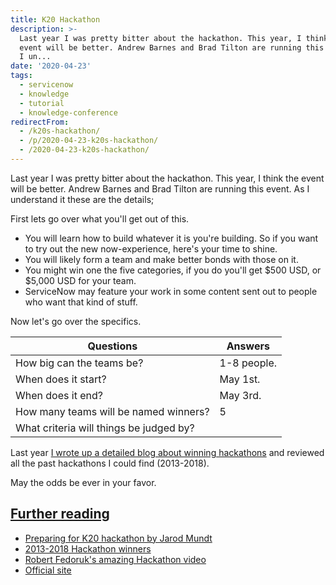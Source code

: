 ```yaml
---
title: K20 Hackathon
description: >-
  Last year I was pretty bitter about the hackathon. This year, I think the
  event will be better. Andrew Barnes and Brad Tilton are running this event. As
  I un...
date: '2020-04-23'
tags:
  - servicenow
  - knowledge
  - tutorial
  - knowledge-conference
redirectFrom:
  - /k20s-hackathon/
  - /p/2020-04-23-k20s-hackathon/ 
  - /2020-04-23-k20s-hackathon/
---
```


<!--StartFragment-->

Last year I was pretty bitter about the hackathon. This year, I think the event will be better. Andrew Barnes and Brad Tilton are running this event. As I understand it these are the details;

First lets go over what you'll get out of this.

* You will learn how to build whatever it is you're building. So if you want to try out the new now-experience, here's your time to shine.
* You will likely form a team and make better bonds with those on it.
* You might win one the five categories, if you do you'll get $500 USD, or $5,000 USD for your team.
* ServiceNow may feature your work in some content sent out to people who want that kind of stuff.

Now let's go over the specifics.

| Questions                               | Answers     |
| --------------------------------------- | ----------- |
| How big can the teams be?               | 1-8 people. |
| When does it start?                     | May 1st.    |
| When does it end?                       | May 3rd.    |
| How many teams will be named winners?   | 5           |
| What criteria will things be judged by? |             |

Last year [I wrote up a detailed blog about winning hackathons](https://jace.pro/post/2019-04-22-knowledge-hackathon-past/) and reviewed all the past hackathons I could find (2013-2018).

May the odds be ever in your favor.

## [Further reading](https://jace.pro/post/2020-04-23-k20-hackathon-see-you-there/#further-reading)

* [Preparing for K20 hackathon by Jarod Mundt](https://finite-partners.com/preparing-for-the-k20-hackathon/)
* [2013-2018 Hackathon winners](https://jace.pro/post/2019-04-22-knowledge-hackathon-past/)
* [Robert Fedoruk's amazing Hackathon video](https://www.youtube.com/watch?v=ctzX-ANG_Sk&feature=youtu.be)
* [Official site](https://hacknow.service-now.com/creatorcon)

<!--EndFragment-->
